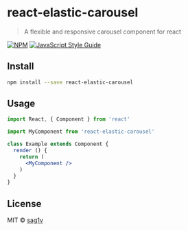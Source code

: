 # react-elastic-carousel

> A flexible and responsive carousel component for react

[![NPM](https://img.shields.io/npm/v/react-elastic-carousel.svg)](https://www.npmjs.com/package/react-elastic-carousel) [![JavaScript Style Guide](https://img.shields.io/badge/code_style-standard-brightgreen.svg)](https://standardjs.com)

## Install

```bash
npm install --save react-elastic-carousel
```

## Usage

```jsx
import React, { Component } from 'react'

import MyComponent from 'react-elastic-carousel'

class Example extends Component {
  render () {
    return (
      <MyComponent />
    )
  }
}
```

## License

MIT © [sag1v](https://github.com/sag1v)

